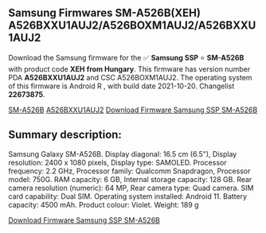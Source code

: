 <h2>Samsung Firmwares SM-A526B(XEH) A526BXXU1AUJ2/A526BOXM1AUJ2/A526BXXU1AUJ2</h2>
Download the Samsung firmware for the ✅ <strong>Samsung SSP </strong> ⭐ <strong>SM-A526B</strong> with product code <strong>XEH</strong> <strong> from Hungary</strong>. This firmware has version number PDA <strong>A526BXXU1AUJ2</strong> and CSC A526BOXM1AUJ2. The operating system of this firmware is Android R , with build date 2021-10-20. Changelist <strong>22673875</strong>.


[SM-A526B](https://samfirm.shop/samsung/model/SM-A526B)
[A526BXXU1AUJ2](https://samfirm.shop/samsung/pda/A526BXXU1AUJ2)
[Download Firmware Samsung SSP SM-A526B](https://samfirm.shop/samsung/firmware/466724)
<h2>Summary description:</h2>
<p>Samsung Galaxy SM-A526B. Display diagonal: 16.5 cm (6.5"), Display resolution: 2400 x 1080 pixels, Display type: SAMOLED. Processor frequency: 2.2 GHz, Processor family: Qualcomm Snapdragon, Processor model: 750G. RAM capacity: 6 GB, Internal storage capacity: 128 GB. Rear camera resolution (numeric): 64 MP, Rear camera type: Quad camera. SIM card capability: Dual SIM. Operating system installed: Android 11. Battery capacity: 4500 mAh. Product colour: Violet. Weight: 189 g</p>


[Download Firmware Samsung SSP SM-A526B](https://samfirm.shop/samsung/firmware/466724)
